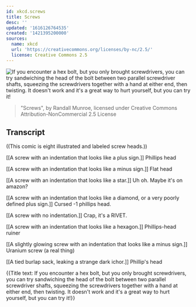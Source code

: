 ```yaml
---
id: xkcd.screws
title: Screws
desc: ''
updated: '1616126764535'
created: '1421395200000'
sources:
  name: xkcd
  url: 'https://creativecommons.org/licenses/by-nc/2.5/'
  license: Creative Commons 2.5
---
```

![If you encounter a hex bolt, but you only brought screwdrivers, you can try sandwiching the head of the bolt between two parallel screwdriver shafts, squeezing the screwdrivers together with a hand at either end, then twisting. It doesn't work and it's a great way to hurt yourself, but you can try it!](https://imgs.xkcd.com/comics/screws.png)
> "Screws", by Randall Munroe, licensed under Creative Commons Attribution-NonCommercial 2.5 License

## Transcript
((This comic is eight illustrated and labeled screw heads.))

[[A screw with an indentation that looks like a plus sign.]]
Phillips head

[[A screw with an indentation that looks like a minus sign.]]
Flat head

[[A screw with an indentation that looks like a star.]]
Uh oh. Maybe it's on amazon?

[[A screw with an indentation that looks like a diamond, or a very poorly defined plus sign.]]
Cursed -1 phillips head.

[[A screw with no indentation.]]
Crap, it's a RIVET.

[[A screw with an indentation that looks like a hexagon.]]
Phillips-head ruiner

[[A slightly glowing screw with an indentation that looks like a minus sign.]]
Uranium screw (a real thing)

[[A tied burlap sack, leaking a strange dark ichor.]]
Phillip's head

{{Title text: If you encounter a hex bolt, but you only brought screwdrivers, you can try sandwiching the head of the bolt between two parallel screwdriver shafts, squeezing the screwdrivers together with a hand at either end, then twisting. It doesn't work and it's a great way to hurt yourself, but you can try it!}}
